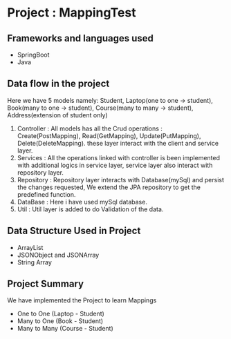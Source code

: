 # Project : MappingTest

## Frameworks and languages used
* SpringBoot
* Java

## Data flow in the project
Here we have 5 models namely:
Student, 
Laptop(one to one -> student), 
Book(many to one -> student), 
Course(many to many -> student), 
Address(extension of student only)
1. Controller : All models has all the Crud operations : Create(PostMapping), Read(GetMapping), Update(PutMapping), Delete(DeleteMapping).
   these layer interact with the client and service layer.
2. Services : All the operations linked with controller is been implemented with additional logics in service layer, 
   service layer also interact with repository layer.
3. Repository : Repository layer interacts with Database(mySql) and persist the changes requested, We extend the JPA repository to get the 
   predefined function.
4. DataBase : Here i have used mySql database.
5. Util : Util layer is added to do Validation of the data.


## Data Structure Used in Project
* ArrayList
* JSONObject and JSONArray
* String Array

## Project Summary
We have implemented the Project to learn Mappings
* One to One (Laptop - Student)
* Many to One (Book - Student)
* Many to Many (Course - Student)




